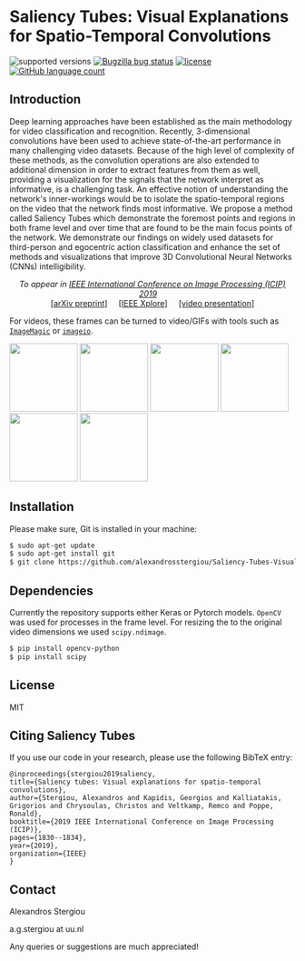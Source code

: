 # Saliency Tubes: Visual Explanations for Spatio-Temporal Convolutions

![supported versions](https://img.shields.io/badge/python-2.7%2C%203.5-green.svg)
[![Bugzilla bug status](https://img.shields.io/github/issues/alexandrosstergiou/Saliency-Tubes-Visual-Explanations-for-Spatio-Temporal-Convolutions.svg)](https://github.com/alexandrosstergiou/Saliency-Tubes-Visual-Explanations-for-Spatio-Temporal-Convolutions/issues)
[![license](https://img.shields.io/github/license/alexandrosstergiou/Keras-3DCNN-Heatmap.svg)](https://github.com/alexandrosstergiou/Keras-3DCNN-Heatmap/blob/master/LICENSE)
[![GitHub language count](https://img.shields.io/badge/library-pytorch%2Ckeras-blue.svg)](https://keras.io/)

## Introduction
Deep learning approaches have been established as the main methodology for video classification and recognition. Recently, 3-dimensional convolutions have been used to achieve state-of-the-art performance in many challenging video datasets. Because of the high level of complexity of these methods, as the convolution operations are also extended to additional dimension in order to extract features from them as well, providing a visualization for the signals that the network interpret as informative, is a challenging task. An effective notion of understanding the network's inner-workings would be to isolate the spatio-temporal regions on the video that the network finds most informative. We propose a method called Saliency Tubes which demonstrate the foremost points and regions in both frame level and over time that are found to be the main focus points of the network. We demonstrate our findings on widely used datasets for third-person and egocentric action classification and enhance the set of methods and visualizations that improve 3D Convolutional Neural Networks (CNNs) intelligibility.


<p align="center">
<i>To appear in <a href="http://2019.ieeeicip.org/">IEEE International Conference on Image Processing (ICIP) 2019</a> &nbsp;&nbsp;&nbsp;</i>
<br>
<a href="https://arxiv.org/pdf/1902.01078.pdf" target="_blank">[arXiv preprint]</a>
 &nbsp;&nbsp;&nbsp;
<a href="https://ieeexplore.ieee.org/abstract/document/8803153" target="_blank">[IEEE Xplore]</a>
 &nbsp;&nbsp;&nbsp;
<a href="https://www.youtube.com/watch?v=JANUqoMc3es&feature=youtu.be" target="_blank">[video presentation]</a>
</p>


For videos, these frames can be turned to video/GIFs with tools such as [`ImageMagic`](https://github.com/ImageMagick/ImageMagick) or [`imageio`](http://imageio.github.io/).

<p float="left">
<img src="https://github.com/alexandrosstergiou/Saliency-Tubes-Visual-Explanations-for-Spatio-Temporal-Convolutions/blob/master/examples/cliff_diving.gif" width="120" height="120" /> 
<img src="https://github.com/alexandrosstergiou/Saliency-Tubes-Visual-Explanations-for-Spatio-Temporal-Convolutions/blob/master/examples/rafting.gif" width="120" height="120" />
  <img src="https://github.com/alexandrosstergiou/Saliency-Tubes-Visual-Explanations-for-Spatio-Temporal-Convolutions/blob/master/examples/bowling.gif" width="120" height="120" /> 
<img src="https://github.com/alexandrosstergiou/Saliency-Tubes-Visual-Explanations-for-Spatio-Temporal-Convolutions/blob/master/examples/opening_door.gif" width="120" height="120" /> 
<img src="https://github.com/alexandrosstergiou/Saliency-Tubes-Visual-Explanations-for-Spatio-Temporal-Convolutions/blob/master/examples/washing.gif" width="120" height="120" />
  <img src="https://github.com/alexandrosstergiou/Saliency-Tubes-Visual-Explanations-for-Spatio-Temporal-Convolutions/blob/master/examples/opening_drawer.gif" width="120" height="120" /> 
</p>



## Installation
Please make sure, Git is installed in your machine:
```sh
$ sudo apt-get update
$ sudo apt-get install git
$ git clone https://github.com/alexandrosstergiou/Saliency-Tubes-Visual-Explanations-for-Spatio-Temporal-Convolutions.git
```

## Dependencies
Currently the repository supports either Keras or Pytorch models.  `OpenCV` was used for processes in the frame level. For resizing the  to the original video dimensions we used `scipy.ndimage`.
```sh
$ pip install opencv-python
$ pip install scipy
```

## License
MIT

## Citing Saliency Tubes
If you use our code in your research, please use the following BibTeX entry:

    @inproceedings{stergiou2019saliency,
    title={Saliency tubes: Visual explanations for spatio-temporal convolutions},
    author={Stergiou, Alexandros and Kapidis, Georgios and Kalliatakis, Grigorios and Chrysoulas, Christos and Veltkamp, Remco and Poppe, Ronald},
    booktitle={2019 IEEE International Conference on Image Processing (ICIP)},
    pages={1830--1834},
    year={2019},
    organization={IEEE}
    }


## Contact
Alexandros Stergiou

a.g.stergiou at uu.nl

Any queries or suggestions are much appreciated!
